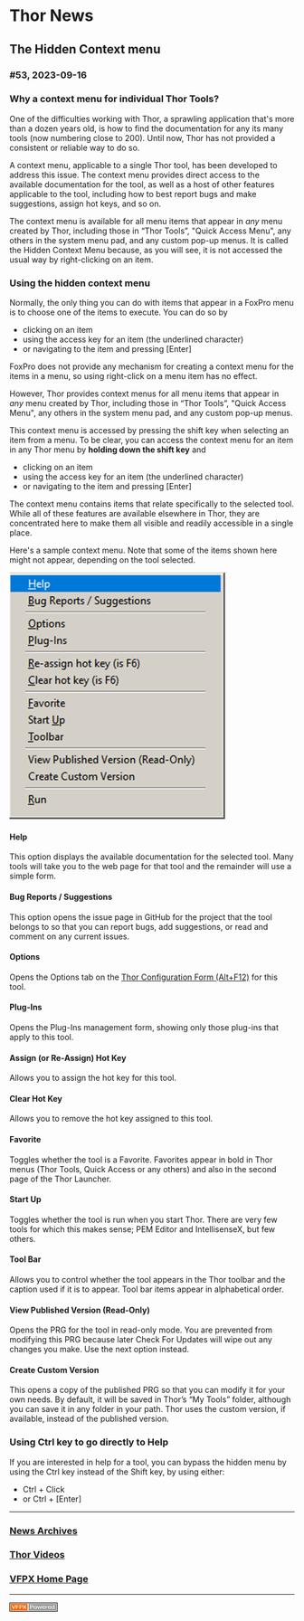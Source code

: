 
# Thor News

**The Hidden Context menu** 
---

### #53, 2023-09-16

### Why a context menu for individual Thor Tools?
One of the difficulties working with Thor, a sprawling application that's more than a dozen years old, is how to find the documentation for any its many tools (now numbering close to 200).  Until now, Thor has not provided a consistent or reliable way to do so.

A context menu, applicable to a single Thor tool, has been developed to address this issue.  The context menu provides direct access to the available documentation for the tool, as well as a host of other features applicable to the tool, including how to best report bugs and make suggestions, assign hot keys, and so on.  

The context menu is available for all menu items that appear in *any* menu created by Thor, including those in “Thor Tools”, "Quick Access Menu", any others in the system menu pad, and any custom pop-up menus. It is called the Hidden Context Menu because, as you will see, it is not accessed the usual way by right-clicking on an item.

### Using the hidden context menu
Normally, the only thing you can do with items that appear in a FoxPro menu is to choose one of the items to execute.  You can do so by
* clicking on an item
* using the access key for an item (the underlined character)
* or navigating to the item and pressing [Enter]

FoxPro does not provide any mechanism for creating a context menu for the items in a menu, so using right-click on a menu item has no effect.

However, Thor provides context menus for all menu items that appear in *any* menu created by Thor, including those in “Thor Tools”, "Quick Access Menu", any others in the system menu pad, and any custom pop-up menus. 

This context menu is accessed by pressing the shift key when selecting an item from a menu.  To be clear, you can access the context menu for an item in any Thor menu by **holding down the shift key** and
* clicking on an item
* using the access key for an item (the underlined character)
* or navigating to the item and pressing [Enter]

The context menu contains items that relate specifically to the selected tool. While all of these features are available elsewhere in Thor, they are concentrated here to make them all visible and readily accessible in a single place.

Here's a sample context menu.  Note that some of the items shown here might not appear, depending on the tool selected.

![](Images/HiddenConextMenuSample.png)

#### Help
This option displays the available documentation for the selected tool. Many tools will take you to the web page for that tool and the remainder will use a simple form.


#### Bug Reports / Suggestions 
This option opens the issue page in GitHub for the project that the tool belongs to so that you can report bugs, add suggestions, or read and comment on any current issues.

#### Options
Opens the Options tab on the [Thor Configuration Form (Alt+F12)](https://github.com/VFPX/Thor/blob/master/Docs/Thor_help.md) for this tool.  

#### Plug-Ins
Opens the Plug-Ins management form, showing only those plug-ins that apply to this tool.

#### Assign (or Re-Assign) Hot Key
Allows you to assign the hot key for this tool.

#### Clear Hot Key
Allows you to remove the hot key assigned to this tool.

#### Favorite
Toggles whether the tool is a Favorite.  Favorites appear in bold in Thor menus (Thor Tools, Quick Access or any others) and also in the second page of the Thor Launcher.

#### Start Up
Toggles whether the tool is run when you start Thor.  There are very few tools for which this makes sense; PEM Editor and IntellisenseX, but few others.

#### Tool Bar
Allows you to control whether the tool appears in the Thor toolbar and the caption used if it is to appear.  Tool bar items appear in alphabetical order.

#### View Published Version (Read-Only)
Opens the PRG for the tool in read-only mode.  You are prevented from modifying this PRG because later Check For Updates will wipe out any changes you make.  Use the next option instead.

#### Create Custom Version
This opens a copy of the published PRG so that you can modify it for your own needs. By default, it will be saved in Thor’s “My Tools” folder, although you can save it in any folder in your path.  Thor uses the custom version, if available, instead of the published version.

### Using Ctrl key to go directly to Help

If you are interested in help for a tool, you can bypass the hidden menu by using the Ctrl key instead of the Shift key, by using either:
* Ctrl + Click
* or Ctrl +  [Enter]


---

### **[News Archives ](Archives.md)** 

### **[Thor Videos ](Thor_videos.md)** 

### **[VFPX Home Page ](http://vfpx.org)** 

---

![Picture](Images/vfpxpoweredby_alternative.gif)
